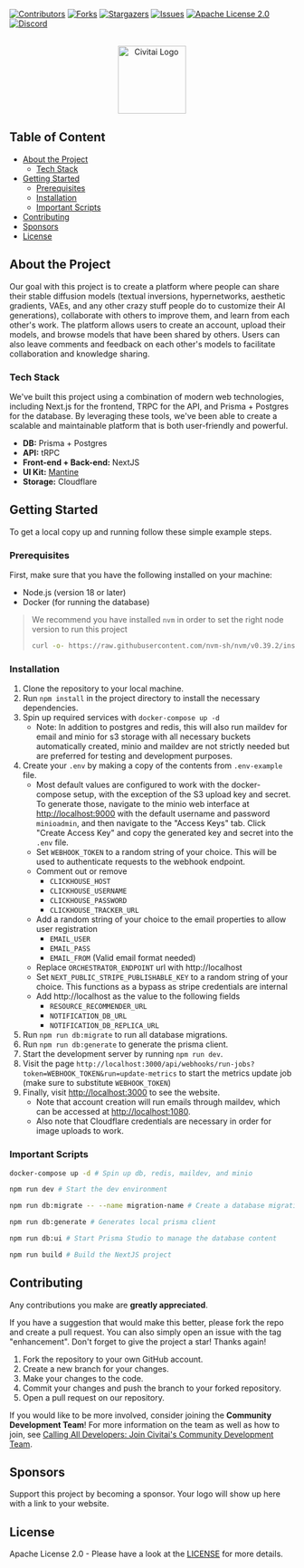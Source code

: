 [![Contributors][contributors-shield]][contributors-url]
[![Forks][forks-shield]][forks-url]
[![Stargazers][stars-shield]][stars-url]
[![Issues][issues-shield]][issues-url]
[![Apache License 2.0][license-shield]][license-url]
[![Discord][discord-shield]][discord-url]

<br />
<div align="center">
  <a href="https://civitai.com/">
    <img src="media/logo.png" alt="Civitai Logo" width="120" height="auto">
  </a>
</div>

## Table of Content

- [About the Project](#about-the-project)
  - [Tech Stack](#tech-stack)
- [Getting Started](#getting-started)
  - [Prerequisites](#prerequisites)
  - [Installation](#installation)
  - [Important Scripts](#important-scripts)
- [Contributing](#contributing)
- [Sponsors](#sponsors)
- [License](#license)

## About the Project

Our goal with this project is to create a platform where people can share their stable diffusion models (textual inversions, hypernetworks, aesthetic gradients, VAEs, and any other crazy stuff people do to customize their AI generations), collaborate with others to improve them, and learn from each other's work. The platform allows users to create an account, upload their models, and browse models that have been shared by others. Users can also leave comments and feedback on each other's models to facilitate collaboration and knowledge sharing.

### Tech Stack

We've built this project using a combination of modern web technologies, including Next.js for the frontend, TRPC for the API, and Prisma + Postgres for the database. By leveraging these tools, we've been able to create a scalable and maintainable platform that is both user-friendly and powerful.

- **DB:** Prisma + Postgres
- **API:** tRPC
- **Front-end + Back-end:** NextJS
- **UI Kit:** [Mantine](https://mantine.dev/)
- **Storage:** Cloudflare

## Getting Started

To get a local copy up and running follow these simple example steps.

### Prerequisites

First, make sure that you have the following installed on your machine:

- Node.js (version 18 or later)
- Docker (for running the database)

> We recommend you have installed `nvm` in order to set the right node version to run this project
>
> ```sh
> curl -o- https://raw.githubusercontent.com/nvm-sh/nvm/v0.39.2/install.sh | bash
> ```

### Installation

1. Clone the repository to your local machine.
1. Run `npm install` in the project directory to install the necessary dependencies.
1. Spin up required services with `docker-compose up -d`
   - Note: In addition to postgres and redis, this will also run maildev for email and minio for s3 storage with all necessary buckets automatically created, minio and maildev are not strictly needed but are preferred for testing and development purposes.
1. Create your `.env` by making a copy of the contents from `.env-example` file.
   - Most default values are configured to work with the docker-compose setup, with the exception of the S3 upload key and secret. To generate those, navigate to the minio web interface at [http://localhost:9000](http://localhost:9000) with the default username and password `minioadmin`, and then navigate to the "Access Keys" tab. Click "Create Access Key" and copy the generated key and secret into the `.env` file.
   - Set `WEBHOOK_TOKEN` to a random string of your choice. This will be used to authenticate requests to the webhook endpoint.
   - Comment out or remove
     - `CLICKHOUSE_HOST`
     - `CLICKHOUSE_USERNAME`
     - `CLICKHOUSE_PASSWORD`
     - `CLICKHOUSE_TRACKER_URL`
   - Add a random string of your choice to the email properties to allow user registration
     - `EMAIL_USER`
     - `EMAIL_PASS`
     - `EMAIL_FROM` (Valid email format needed)
   - Replace `ORCHESTRATOR_ENDPOINT` url with http://localhost
   - Set `NEXT_PUBLIC_STRIPE_PUBLISHABLE_KEY` to a random string of your choice. This functions as a bypass as stripe credentials are internal
   - Add http://localhost as the value to the following fields
     - `RESOURCE_RECOMMENDER_URL`
     - `NOTIFICATION_DB_URL`
     - `NOTIFICATION_DB_REPLICA_URL`
1. Run `npm run db:migrate` to run all database migrations.
1. Run `npm run db:generate` to generate the prisma client.
1. Start the development server by running `npm run dev`.
1. Visit the page `http://localhost:3000/api/webhooks/run-jobs?token=WEBHOOK_TOKEN&run=update-metrics` to start the metrics update job (make sure to substitute `WEBHOOK_TOKEN`)
1. Finally, visit [http://localhost:3000](http://localhost:3000) to see the website.
   - Note that account creation will run emails through maildev, which can be accessed at [http://localhost:1080](http://localhost:1080).
   - Also note that Cloudflare credentials are necessary in order for image uploads to work.

### Important Scripts

```sh
docker-compose up -d # Spin up db, redis, maildev, and minio

npm run dev # Start the dev environment

npm run db:migrate -- --name migration-name # Create a database migration with prisma after updating the schema

npm run db:generate # Generates local prisma client

npm run db:ui # Start Prisma Studio to manage the database content

npm run build # Build the NextJS project
```

## Contributing

Any contributions you make are **greatly appreciated**.

If you have a suggestion that would make this better, please fork the repo and create a pull request. You can also simply open an issue with the tag "enhancement".
Don't forget to give the project a star! Thanks again!

1. Fork the repository to your own GitHub account.
1. Create a new branch for your changes.
1. Make your changes to the code.
1. Commit your changes and push the branch to your forked repository.
1. Open a pull request on our repository.

If you would like to be more involved, consider joining the **Community Development Team**! For more information on the team as well as how to join, see [Calling All Developers: Join Civitai's Community Development Team](https://civitai.com/articles/7782).

## Sponsors

Support this project by becoming a sponsor. Your logo will show up here with a link to your website.

## License

Apache License 2.0 - Please have a look at the [LICENSE](/LICENSE) for more details.

[contributors-shield]: https://img.shields.io/github/contributors/civitai/civitai.svg?style=for-the-badge
[contributors-url]: https://github.com/civitai/civitai/graphs/contributors
[forks-shield]: https://img.shields.io/github/forks/civitai/civitai.svg?style=for-the-badge
[forks-url]: https://github.com/civitai/civitai/network/members
[stars-shield]: https://img.shields.io/github/stars/civitai/civitai.svg?style=for-the-badge
[stars-url]: https://github.com/civitai/civitai/stargazers
[issues-shield]: https://img.shields.io/github/issues/civitai/civitai.svg?style=for-the-badge
[issues-url]: https://github.com/civitai/civitai/issues
[license-shield]: https://img.shields.io/github/license/civitai/civitai.svg?style=for-the-badge
[license-url]: https://github.com/civitai/civitai/blob/master/LICENSE
[discord-shield]: https://img.shields.io/discord/1037799583784370196?style=for-the-badge
[discord-url]: https://discord.gg/UwX5wKwm6c
